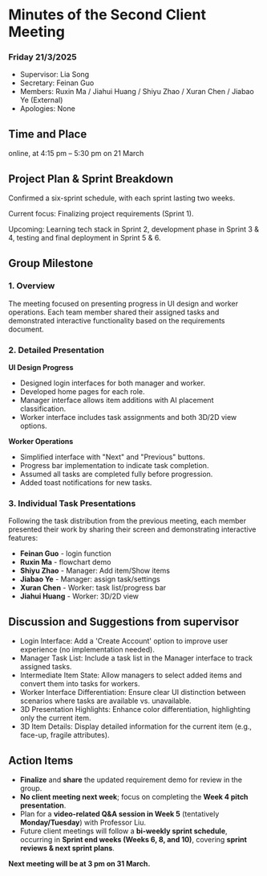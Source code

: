 # Minutes of the Second Client Meeting
### Friday 21/3/2025

- Supervisor: Lia Song
- Secretary: 	Feinan Guo
- Members: 	Ruxin Ma / Jiahui Huang / Shiyu Zhao / Xuran Chen / Jiabao Ye (External)
- Apologies: None

## Time and Place
online, at 4:15 pm – 5:30 pm on 21 March

## Project Plan & Sprint Breakdown
Confirmed a six-sprint schedule, with each sprint lasting two weeks.

Current focus: Finalizing project requirements (Sprint 1).

Upcoming: Learning tech stack in Sprint 2, development phase in Sprint 3 & 4, testing and final deployment in Sprint 5 & 6.

## Group Milestone
### 1. Overview
The meeting focused on presenting progress in UI design and worker operations. Each team member shared their assigned tasks and demonstrated interactive functionality based on the requirements document.

### 2. Detailed Presentation
**UI Design Progress**

- Designed login interfaces for both manager and worker.
- Developed home pages for each role.
- Manager interface allows item additions with AI placement classification.
- Worker interface includes task assignments and both 3D/2D view options.

**Worker Operations**

- Simplified interface with "Next" and "Previous" buttons.
- Progress bar implementation to indicate task completion.
- Assumed all tasks are completed fully before progression.
- Added toast notifications for new tasks.

### 3. Individual Task Presentations
Following the task distribution from the previous meeting, each member presented their work by sharing their screen and demonstrating interactive features:
- **Feinan Guo** - login function  
- **Ruxin Ma** - flowchart demo  
- **Shiyu Zhao** - Manager: Add item/Show items  
- **Jiabao Ye** - Manager: assign task/settings  
- **Xuran Chen** - Worker: task list/progress bar  
- **Jiahui Huang** - Worker: 3D/2D view  

## Discussion and Suggestions from supervisor

- Login Interface: Add a 'Create Account' option to improve user experience (no implementation needed).
- Manager Task List: Include a task list in the Manager interface to track assigned tasks.
- Intermediate Item State: Allow managers to select added items and convert them into tasks for workers.
- Worker Interface Differentiation: Ensure clear UI distinction between scenarios where tasks are available vs. unavailable.
- 3D Presentation Highlights: Enhance color differentiation, highlighting only the current item.
- 3D Item Details: Display detailed information for the current item (e.g., face-up, fragile attributes).


## Action Items
- **Finalize** and **share** the updated requirement demo for review in the group.  
- **No client meeting next week**; focus on completing the **Week 4 pitch presentation**.  
- Plan for a **video-related Q&A session in Week 5** (tentatively **Monday/Tuesday**) with Professor Liu.  
- Future client meetings will follow a **bi-weekly sprint schedule**, occurring in **Sprint end weeks (Weeks 6, 8, and 10)**, covering **sprint reviews & next sprint plans**.  

**Next meeting will be at 3 pm on 31 March.**


